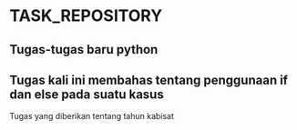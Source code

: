 # TASK_REPOSITORY
Tugas-tugas baru python
---
Tugas kali ini membahas tentang penggunaan if dan else pada suatu kasus
-----
Tugas yang diberikan tentang tahun kabisat
